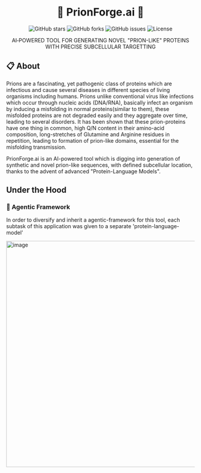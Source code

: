 <h1 align="center">🧬 PrionForge.ai 🧬</h1>

<p align="center">
  <img src="https://img.shields.io/github/stars/sudhishgupta/PrionForge%2Eai?style=flat-square" alt="GitHub stars"/>
  <img src="https://img.shields.io/github/forks/sudhishgupta/PrionForge%2Eai?style=flat-square" alt="GitHub forks"/>
  <img src="https://img.shields.io/github/issues/sudhishgupta/PrionForge%2Eai?style=flat-square" alt="GitHub issues"/>
  <img src="https://img.shields.io/github/license/sudhishgupta/PrionForge%2Eai?style=flat-square" alt="License"/>
</p>

<p align="center">AI‑POWERED TOOL FOR GENERATING NOVEL "PRION-LIKE" PROTEINS WITH PRECISE SUBCELLULAR TARGETTING</p>


<h2 align='left'>📋 About</h2>
<p align='left'>Prions are a fascinating, yet pathogenic class of proteins which are infectious and cause several diseases in different species of living organisms including humans. Prions unlike conventional virus like infections which occur through nucleic acids (DNA/RNA), basically infect an organism by inducing a misfolding in normal proteins(similar to them), these misfolded proteins are not degraded easily and they aggregate over time, leading to several disorders. It has been shown that these prion-proteins have one thing in common, high Q/N content in their amino-acid composition, long-stretches of Glutamine and Arginine residues in repetition, leading to formation of prion-like domains, essential for the misfolding transmission.</p>

<p align='left'>PrionForge.ai is an AI-powered tool which is digging into generation of synthetic and novel prion-like sequences, with defined subcellular location, thanks to the advent of advanced "Protein-Language Models".</p>

<h2 align='left'> Under the Hood</h2>
<h3 align='left'>🤖 Agentic Framework</h3>
<p align='left'>In order to diversify and inherit a agentic-framework for this tool, each subtask of this application was given to a separate 'protein-language-model'</p>
<img width="1918" height="606" alt="image" src="https://github.com/user-attachments/assets/e8fecd78-0c63-4fe8-a9f5-812e315bf4e8" />
